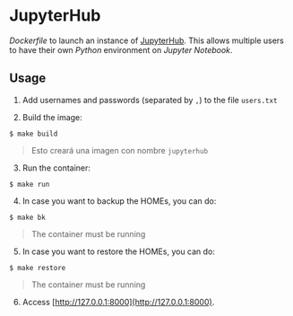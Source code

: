 # JupyterHub

*Dockerfile* to launch an instance of [JupyterHub](https://jupyterhub.readthedocs.io). This allows multiple users to have their own *Python* environment on *Jupyter Notebook*.

## Usage

1. Add usernames and passwords (separated by `,`) to the file `users.txt`

2. Build the image:

~~~console
$ make build
~~~

> Esto creará una imagen con nombre `jupyterhub`

3. Run the container:

~~~console
$ make run
~~~

4. In case you want to backup the HOMEs, you can do:

~~~console
$ make bk
~~~

> The container must be running

5. In case you want to restore the HOMEs, you can do:

~~~console
$ make restore
~~~

> The container must be running

6. Access [http://127.0.0.1:8000](http://127.0.0.1:8000).
